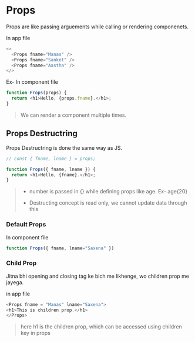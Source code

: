 # Props

Props are like passing arguements while calling or rendering componenets.

In app file

```javascript
<>
  <Props fname="Manas" />
  <Props fname="Sanket" />
  <Props fname="Aastha" />
</>
```

Ex- In component file

```javascript
function Props(props) {
  return <h1>Hello, {props.fname}.</h1>;
}
```

> We can render a component multiple times.

## Props Destructring

Props Destructring is done the same way as JS.

```javascript
// const { fname, lname } = props;

function Props({ fname, lname }) {
  return <h1>Hello, {fname}.</h1>;
}
```

> - number is passed in {} while defining props like age. Ex- age{20}
>
> - Destructing concept is read only, we cannot update data through this

### Default Props

In component file

```javascript
function Props({ fname, lname="Saxena" })
```

### Child Prop

Jitna bhi opening and closing tag ke bich me likhenge, wo children prop me jayega.

in app file

```javascript
<Props fname = "Manas" lname="Saxena">
<h1>This is children prop.</h1>
</Props>
```

> here h1 is the children prop, which can be accessed using children key in props 
